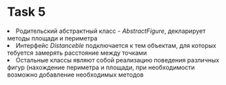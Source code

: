 <h1>Task 5</h1>

<li>Родительский абстрактный класс - <i>AbstractFigure</i>, декларирует методы площади и периметра<br>
<li>Интерфейс <i>Distanceble</i> подключается к тем объектам, для которых тебуется замерять расстояние между точками<br>
<li>Остальные классы являют собой реализацию поведения различных фигур (нахождение периметра и площади, при необходимости возможно добавление 
необходимых методов


